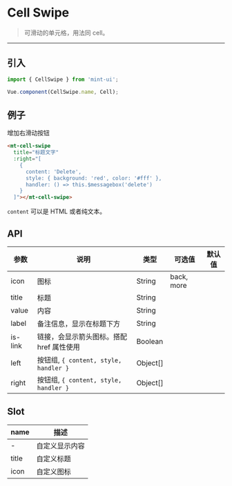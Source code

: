# Cell Swipe

> 可滑动的单元格，用法同 cell。

----------


## 引入

```javascript
import { CellSwipe } from 'mint-ui';

Vue.component(CellSwipe.name, Cell);
```

## 例子

增加右滑动按钮

```html
<mt-cell-swipe
  title="标题文字"
  :right="[
    {
      content: 'Delete',
      style: { background: 'red', color: '#fff' },
      handler: () => this.$messagebox('delete')
    }
  ]"></mt-cell-swipe>
```

`content` 可以是 HTML 或者纯文本。

## API
| 参数 | 说明 | 类型 | 可选值 | 默认值 |
|------|-------|---------|-------|--------|
| icon  |  图标   | String    |  back, more   |     |
| title | 标题 | String | | |
| value | 内容 | String | | |
| label | 备注信息，显示在标题下方 | String | | |
| is-link | 链接，会显示箭头图标。搭配 href 属性使用 | Boolean | | |
| left | 按钮组, `{ content, style, handler }` | Object[] | |
| right | 按钮组, `{ content, style, handler }` | Object[] | |

## Slot
| name | 描述 |
|------|--------|
| - | 自定义显示内容 |
| title | 自定义标题 |
| icon | 自定义图标 |
